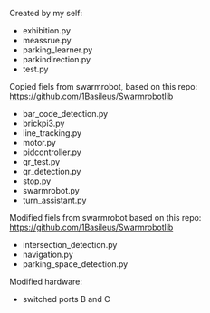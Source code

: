 Created by my self:
- exhibition.py
- meassrue.py
- parking_learner.py
- parkindirection.py
- test.py

Copied fiels from swarmrobot, based on this repo: https://github.com/1Basileus/Swarmrobotlib
- bar_code_detection.py
- brickpi3.py
- line_tracking.py
- motor.py
- pidcontroller.py
- qr_test.py
- qr_detection.py
- stop.py
- swarmrobot.py
- turn_assistant.py


Modified fiels from swarmrobot based on this repo: https://github.com/1Basileus/Swarmrobotlib
- intersection_detection.py
- navigation.py
- parking_space_detection.py

Modified hardware:
- switched ports B and C